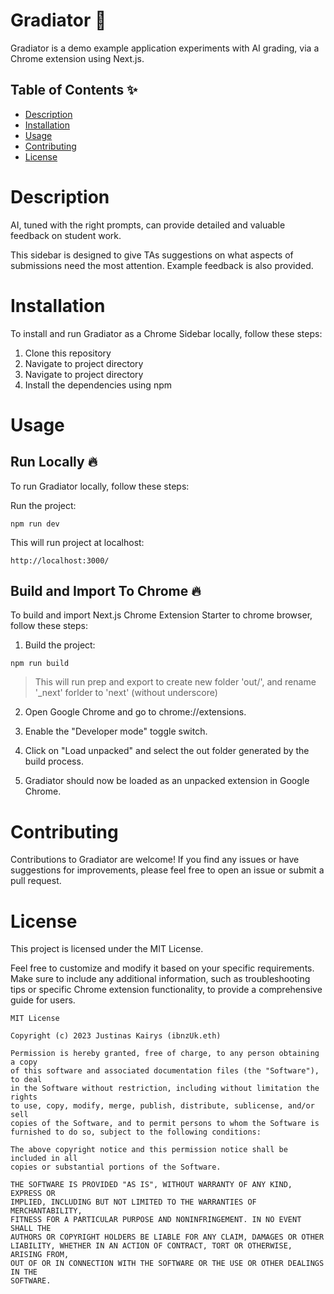 # Gradiator  🚀  

Gradiator is a demo example application experiments with AI grading, via a Chrome extension using Next.js.

## Table of Contents ✨  

- [Description](#description)
- [Installation](#installation)
- [Usage](#usage)
- [Contributing](#contributing)
- [License](#license)

# Description

AI, tuned with the right prompts, can provide detailed and valuable feedback on student work.

This sidebar is designed to give TAs suggestions on what aspects of submissions need the most attention. Example feedback is also provided.

# Installation

To install and run Gradiator as a Chrome Sidebar locally, follow these steps:

1. Clone this repository
2. Navigate to project directory
3. Navigate to project directory
4. Install the dependencies using npm

# Usage

## Run Locally 🔥

To run Gradiator locally, follow these steps:

Run the project:
```
npm run dev
```

This will run project at localhost:

`http://localhost:3000/`

## Build and Import To Chrome 🔥

To build and import Next.js Chrome Extension Starter to chrome browser, follow these steps:

1. Build the project:
```
npm run build
```
> This will run prep and export to create new folder 'out/', and rename '_next' forlder to 'next' (without underscore)

2. Open Google Chrome and go to chrome://extensions.

3. Enable the "Developer mode" toggle switch.

4. Click on "Load unpacked" and select the out folder generated by the build process.

5. Gradiator should now be loaded as an unpacked extension in Google Chrome.

# Contributing

Contributions to Gradiator are welcome! If you find any issues or have suggestions for improvements, please feel free to open an issue or submit a pull request.

# License

This project is licensed under the MIT License.

Feel free to customize and modify it based on your specific requirements. 
Make sure to include any additional information, such as troubleshooting tips or specific 
Chrome extension functionality, to provide a comprehensive guide for users.

```
MIT License

Copyright (c) 2023 Justinas Kairys (ibnzUk.eth)

Permission is hereby granted, free of charge, to any person obtaining a copy
of this software and associated documentation files (the "Software"), to deal
in the Software without restriction, including without limitation the rights
to use, copy, modify, merge, publish, distribute, sublicense, and/or sell
copies of the Software, and to permit persons to whom the Software is
furnished to do so, subject to the following conditions:

The above copyright notice and this permission notice shall be included in all
copies or substantial portions of the Software.

THE SOFTWARE IS PROVIDED "AS IS", WITHOUT WARRANTY OF ANY KIND, EXPRESS OR
IMPLIED, INCLUDING BUT NOT LIMITED TO THE WARRANTIES OF MERCHANTABILITY,
FITNESS FOR A PARTICULAR PURPOSE AND NONINFRINGEMENT. IN NO EVENT SHALL THE
AUTHORS OR COPYRIGHT HOLDERS BE LIABLE FOR ANY CLAIM, DAMAGES OR OTHER
LIABILITY, WHETHER IN AN ACTION OF CONTRACT, TORT OR OTHERWISE, ARISING FROM,
OUT OF OR IN CONNECTION WITH THE SOFTWARE OR THE USE OR OTHER DEALINGS IN THE
SOFTWARE.

```
